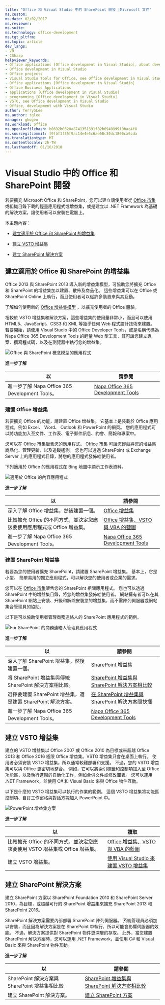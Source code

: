 ```yaml
---
title: "Office 和 Visual Studio 中的 SharePoint 開發 |Microsoft 文件"
ms.custom: 
ms.date: 02/02/2017
ms.reviewer: 
ms.suite: 
ms.technology: office-development
ms.tgt_pltfrm: 
ms.topic: article
dev_langs:
- VB
- CSharp
helpviewer_keywords:
- Office applications [Office development in Visual Studio], about developing applications
- Office development in Visual Studio
- Office projects
- Visual Studio Tools for Office, see Office development in Visual Studio
- Office applications [Office development in Visual Studio]
- Office Business Applications
- applications [Office development in Visual Studio]
- programming [Office development in Visual Studio]
- VSTO, see Office development in Visual Studio
- Office, development with Visual Studio
author: TerryGLee
ms.author: tglee
manager: ghogen
ms.workload: office
ms.openlocfilehash: b0692b0320a8741351391f82b694089910bae4f8
ms.sourcegitcommit: f9fbf1f55f9ac14e4e5c6ae58c30dc1800ca6cda
ms.translationtype: MT
ms.contentlocale: zh-TW
ms.lasthandoff: 01/10/2018
---
```

# <a name="office-and-sharepoint-development-in-visual-studio"></a>Visual Studio 中的 Office 和 SharePoint 開發
  若要擴充 Microsoft Office 和 SharePoint，您可以建立讓使用者從 [Office 市集](https://store.office.com/) 或組織目錄下載的輕量應用程式或增益集，或是建立以 .NET Framework 為基礎的解決方案，讓使用者可以安裝在電腦上。  
  
 本主題內容：  
  
-   [建立適用於 Office 和 SharePoint 的增益集](#Apps)  
  
-   [建立 VSTO 增益集](#Add-ins)  
  
-   [建立 SharePoint 解決方案](#Solutions)  
  
##  <a name="Apps"></a> 建立適用於 Office 和 SharePoint 的增益集  
 Office 2013 與 SharePoint 2013 導入新的增益集模型，可協助您將擴充 Office 和 SharePoint 的增益集加以建置、散佈及商品化。  這些增益集可以在 Office 或 SharePoint Online 上執行，而且使用者可以從許多裝置來與其互動。  
  
 了解如何使用新的 [Office 增益集模型](https://msdn.microsoft.com/library/office/jj220082.aspx) ，以擴充使用者的 Office 體驗。  
  
 相較於 VSTO 增益集和解決方案，這些增益集的使用量非常小，而且可以使用 HTML5、JavaScript、CSS3 和 XML 等幾乎任何 Web 程式設計技術來建置。  若要開始，請使用 Visual Studio 中的 Office Developer Tools，或是名稱代碼為 Napa Office 365 Development Tools 的輕量 Web 型工具，其可讓您建立專案、撰寫程式碼，以及在瀏覽器中執行您的增益集。  
  
 ![Office 與 SharePoint 概念模型的應用程式](../vsto/media/officeandsharepointapps2015.png "Office 與 SharePoint 概念模型的應用程式")  
  
 **進一步了解**  
  
|以|請參閱|  
|--------|---------|  
|進一步了解 Napa Office 365 Development Tools。|[Napa Office 365 Development Tools](https://msdn.microsoft.com/library/dn974046.aspx)|  
  
### <a name="build-an-office-add-in"></a>建置 Office 增益集  
 若要擴充 Office 的功能，請建置 Office 增益集。 它基本上是裝載於 Office 應用程式，例如 Excel、 Word、 Outlook 和 PowerPoint 的網頁。 您的應用程式可以將功能加入至文件、工作表、電子郵件訊息、約會、簡報和專案中。  
  
 您可以在 Office 市集販售您的應用程式。  [Office 市集](https://store.office.com/) 可讓您輕鬆將您的增益集商品化、管理更新，以及追蹤遙測。 您也可以透過 SharePoint 或 Exchange Server 上的應用程式目錄，將您的應用程式發佈給使用者。  
  
 下列適用於 Office 的應用程式在 Bing 地圖中顯示工作表資料。  
  
 ![適用於 Office 的內容應用程式](../vsto/media/appforoffice.png "內容適用於 Office 的應用程式")  
  
 **進一步了解**  
  
|以|請參閱|  
|--------|---------|  
|深入了解 Office 增益集，然後建置一個。|[Office 增益集](http://msdn.microsoft.com/office/dn448457)|  
|比較擴充 Office 的不同方式，並決定您應該要使用應用程式或 Office 增益集。|[Office 增益集、VSTO 與 VBA 的藍圖](http://blogs.msdn.com/b/officeapps/archive/2013/06/18/roadmap-for-apps-for-office-vsto-and-vba.aspx)|  
|進一步了解 Napa Office 365 Development Tools。|[Napa Office 365 Development Tools](https://msdn.microsoft.com/library/dn974046.aspx)|  
  
### <a name="build-a-sharepoint-add-in"></a>建置 SharePoint 增益集  
 若要為您的使用者擴充 SharePoint，請建置 SharePoint 增益集。 基本上，它是小型、 簡單易用的獨立應用程式，可以解決您的使用者或企業的需求。  
  
 您可以在 [Office 市集](https://store.office.com/)販售您的 SharePoint 相關應用程式。 您也可以透過 SharePoint 中的增益集目錄，將您的增益集發佈給使用者。  網站擁有者可以在其 SharePoint 網站上安裝、升級和解除安裝您的增益集，而不需陣列伺服器或網站集合管理員的協助。  
  
 以下是可以協助使用者管理商務連絡人的 SharePoint 應用程式的範例。  
  
 ![For SharePoint 的商務連絡人管理員應用程式](../vsto/media/appforsharepoint.png "for SharePoint 的商務連絡人管理員應用程式")  
  
 **進一步了解**  
  
|以|請參閱|  
|--------|---------|  
|深入了解 SharePoint 增益集，然後建置一個。|[SharePoint 增益集](https://msdn.microsoft.com/library/office/fp179930.aspx)|  
|將 SharePoint 增益集與傳統 SharePoint 解決方案相比較。|[SharePoint 增益集與 SharePoint 解決方案相比較](http://msdn.microsoft.com/library/office/jj163114.aspx)|  
|選擇要建置 SharePoint 增益集，還是建置 SharePoint 解決方案。|[在 SharePoint 增益集與 SharePoint 解決方案間抉擇](https://msdn.microsoft.com/library/office/jj163114.aspx)|  
|進一步了解 Napa Office 365 Development Tools。|[Napa Office 365 Development Tools](https://msdn.microsoft.com/library/dn974046.aspx)|  
  
##  <a name="Add-ins"></a> 建立 VSTO 增益集  
 建立的 VSTO 增益集以 Office 2007 或 Office 2010 為目標或來超越 Office 2013 和 Office 2016 極限 Office 增益集。VSTO 增益集只會在桌面上執行。 使用者必須安裝 VSTO 增益集，所以通常較難部署和支援。  不過，您的 VSTO 增益集可以與 Office 更密切地整合。 例如，它可以將索引標籤和控制項加入至 Office 功能區，以及執行進階的自動化工作，例如合併文件或修改圖表。 您可以運用 .NET Framework，並使用 C# 和 Visual Basic 來與 Office 物件互動。  
  
 以下是什麼的 VSTO 增益集可以執行的作業的範例。 這個 VSTO 增益集將功能區控制項、自訂工作窗格與對話方塊加入 PowerPoint 中。  
  
 ![PowerPoint 增益集方案](../vsto/media/powerpointaddin.png "PowerPoint 增益集方案")  
  
 **進一步了解**  
  
|以|讀取|  
|--------|----------|  
|比較擴充 Office 的不同方式，並決定您應該要使用 VSTO 增益集或 Office 增益集。|[Office 增益集、VSTO 與 VBA 的藍圖](http://blogs.msdn.com/b/officeapps/archive/2013/06/18/roadmap-for-apps-for-office-vsto-and-vba.aspx)|  
|建立 VSTO 增益集。|[使用 Visual Studio 來建置 VSTO 增益集](https://msdn.microsoft.com/library/jj620922.aspx)|  
  
##  <a name="Solutions"></a> 建立 SharePoint 解決方案  
 建立 SharePoint 方案以 SharePoint Foundation 2010 和 SharePoint Server 2010，為目標，或超越可行的 SharePoint 增益集來擴充 SharePoint 2013 和 SharePoint 2016。  
  
 SharePoint 解決方案需要內部部署 SharePoint 陣列伺服器。 系統管理員必須加以安裝，而且因為解決方案是在 SharePoint 中執行，所以可能會影響伺服器的效能。 不過，解決方案提供對 SharePoint 物件更深層的存取。 此外，當您建置 SharePoint 解決方案時，您可以運用 .NET Framework，並使用 C# 和 Visual Basic 來與 SharePoint 物件互動。  
  
 **進一步了解**  
  
|以|請參閱|  
|--------|---------|  
|SharePoint 解決方案與 SharePoint 增益集相比較|[SharePoint 增益集與 SharePoint 解決方案相比較](http://msdn.microsoft.com/library/office/jj163114.aspx)|  
|建立 SharePoint 解決方案。|[建立 SharePoint 方案](../sharepoint/create-sharepoint-solutions.md)|  
  
  